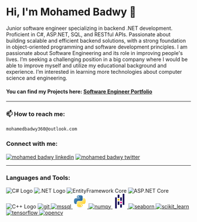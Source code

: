 <h1 align="left"> Hi, I'm Mohamed Badwy 👋 </h1>

Junior software engineer specializing in backend .NET development. Proficient in C#, ASP.NET, SQL, and RESTful APIs. Passionate about building scalable and efficient backend solutions, with a strong foundation in object-oriented programming and software development principles. I am passionate about Software Engineering and its role in improving people's lives. I’m seeking a challenging position in a big company where I would be able to improve myself and utilize my educational background and experience. I’m interested in learning more technologies about computer science and engineering.

#### You can find my Projects here:   [Software Engineer Portfolio](https://github.com/MohamedBadwy360/Software-Engineer-Portfolio)

---

### 📫 How to reach me: 
    mohamedbadwy360@outlook.com

<h3 align="left">Connect with me:</h3>
<p align="left">
<a href="https://www.linkedin.com/in/mohamedbadwy360/" target="blank"><img align="center" src="https://raw.githubusercontent.com/rahuldkjain/github-profile-readme-generator/master/src/images/icons/Social/linked-in-alt.svg" alt="mohamed badwy linkedin" height="30" width="40" /></a>
<a href="https://twitter.com/mohamedbadwy360" target="blank"><img align="center" src="https://upload.wikimedia.org/wikipedia/commons/5/53/X_logo_2023_original.svg" alt="mohamed badwy twitter" height="30" width="40" /></a>
</p>

---

<h3 align="left">Languages and Tools:</h3>

<img src="https://user-images.githubusercontent.com/19507241/64484929-d4b1cd80-d236-11e9-8bbe-1872b473bd64.png" alt="C# Logo" width="40" height="40"/> </a> 
<img src="https://github.com/dotnet/brand/blob/main/logo/dotnet-logo.jpg?raw=true" alt=".NET Logo" width="40" height="40"/> </a> 
<img src="https://github.com/campusMVP/dotnetCoreLogoPack/blob/master/Entity%20Framework%20Core/Bitmap%20RGB/Bitmap-MEDIUM_Entity-Framework-Core-Logo_2colors_Square_Boxed_RGB.png?raw=true" alt="EntityFramework Core" width="40" height="40"/> </a> 
<img src="https://github.com/campusMVP/dotnetCoreLogoPack/blob/master/ASP.NET%20Core/Bitmap%20RGB/Bitmap-MEDIUM_ASP.NET-Core-Logo_2colors_Square_Boxed_RGB.png?raw=true" alt="ASP.NET Core" width="40" height="40"/> </a> 
<img src="https://raw.githubusercontent.com/isocpp/logos/master/cpp_logo.png" alt="C++ Logo" width="40" height="40"/> </a> 
<a href="https://git-scm.com/" target="_blank" rel="noreferrer"> <img src="https://www.vectorlogo.zone/logos/git-scm/git-scm-icon.svg" alt="git" width="40" height="40"/> </a> 
<a href="https://www.microsoft.com/en-us/sql-server" target="_blank" rel="noreferrer"> <img src="https://www.svgrepo.com/show/303229/microsoft-sql-server-logo.svg" alt="mssql" width="40" height="40"/> </a> 
<a href="https://www.python.org" target="_blank" rel="noreferrer"> <img src="https://raw.githubusercontent.com/devicons/devicon/master/icons/python/python-original.svg" alt="python" width="40" height="40"/> </a> 
<a href="https://numpy.org/" target="_blank" rel="noreferrer"> <img src="https://numpy.org/images/logo.svg" alt="numpy" width="40" height="40"/> </a> 
<a href="https://pandas.pydata.org/" target="_blank" rel="noreferrer"> <img src="https://raw.githubusercontent.com/devicons/devicon/2ae2a900d2f041da66e950e4d48052658d850630/icons/pandas/pandas-original.svg" alt="pandas" width="40" height="40"/> </a> 
<a href="https://seaborn.pydata.org/" target="_blank" rel="noreferrer"> <img src="https://seaborn.pydata.org/_images/logo-mark-lightbg.svg" alt="seaborn" width="40" height="40"/> </a> 
<a href="https://scikit-learn.org/" target="_blank" rel="noreferrer"> <img src="https://upload.wikimedia.org/wikipedia/commons/0/05/Scikit_learn_logo_small.svg" alt="scikit_learn" width="40" height="40"/> </a> 
<a href="https://www.tensorflow.org" target="_blank" rel="noreferrer"> <img src="https://www.vectorlogo.zone/logos/tensorflow/tensorflow-icon.svg" alt="tensorflow" width="40" height="40"/> </a>
<a href="https://opencv.org/" target="_blank" rel="noreferrer"> <img src="https://www.vectorlogo.zone/logos/opencv/opencv-icon.svg" alt="opencv" width="40" height="40"/> </a>

